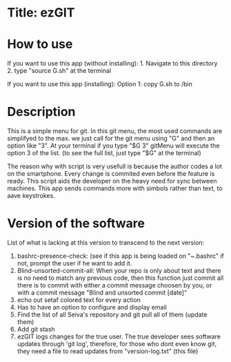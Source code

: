 # Title: ezGIT

# How to use
If you want to use this app (without installing):
	1. Navigate to this directory
	2. type "source G.sh" at the terminal

If you want to use this app (installing):
	Option 1: copy G.sh to /bin

# Description
This is a simple menu for git. In this git menu, the most used commands are simplifyed to the max. we just call for the git menu using "G" and then an option like "3". At your terminal if you type "$G 3" gitMenu will execute the option 3 of the list. (to see the full list, just type "$G" at the terminal)

The reason why with script is very usefull is because the author codes a lot on the smartphone. Every change is commited even before the feature is ready. This script aids the developer on the heavy need for sync between machines.
This app sends commands more with simbols rather than text, to aave keystrokes. 


# Version of the software
List of what is lacking at this version to transcend to the next version:
1. bashrc-presence-check: (see if this app is being loaded on "~.bashrc" if not, prompt the user if he want to add it.
2. Blind-unsorted-commit-all: When your repo is only about text and there is no need to match any previous code, then this function just commit all there is to commit with either a commit message choosen by you, or with a commit message "Blind and unsorted commit [date]"
4. echo out setaf colored text for every action
6. Has to have an option to configure and display email
7. Find the list of all Seiva's repository and git pull all of them (update them)
8. Add git stash
9. ezGIT logs changes for the true user. The true developer sees software updates through 'git log', therefore, for those who dont even know git, they need a file to read updates from "version-log.txt" (this file)







